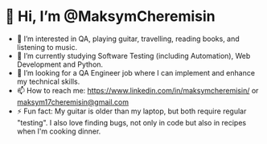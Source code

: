 # 👋 Hi, I’m @MaksymCheremisin

- 👀 I’m interested in QA, playing guitar, travelling, reading books, and listening to music.
- 🌱 I’m currently studying Software Testing (including Automation), Web Development and Python.
- 💞️ I’m looking for a QA Engineer job where I can implement and enhance my technical skills.
- 📫 How to reach me: https://www.linkedin.com/in/maksymcheremisin/ or maksym17cheremisin@gmail.com
- ⚡ Fun fact: My guitar is older than my laptop, but both require regular "testing". I also love finding bugs, not only in code but also in recipes when I'm cooking dinner.

<!---
MaksymCheremisin/MaksymCheremisin is a ✨ special ✨ repository because its `README.md` (this file) appears on your GitHub profile.
You can click the Preview link to take a look at your changes.
--->

